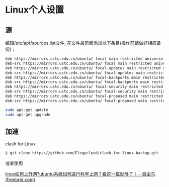 # Linux个人设置

## 源

编辑/etc/apt/sources.list文件, 在文件最前面添加以下条目(操作前请做好相应备份)：

~~~bash
deb https://mirrors.ustc.edu.cn/ubuntu/ focal main restricted universe multiverse
deb-src https://mirrors.ustc.edu.cn/ubuntu/ focal main restricted universe multiverse
deb https://mirrors.ustc.edu.cn/ubuntu/ focal-updates main restricted universe multiverse
deb-src https://mirrors.ustc.edu.cn/ubuntu/ focal-updates main restricted universe multiverse
deb https://mirrors.ustc.edu.cn/ubuntu/ focal-backports main restricted universe multiverse
deb-src https://mirrors.ustc.edu.cn/ubuntu/ focal-backports main restricted universe multiverse
deb https://mirrors.ustc.edu.cn/ubuntu/ focal-security main restricted universe multiverse
deb-src https://mirrors.ustc.edu.cn/ubuntu/ focal-security main restricted universe multiverse
deb https://mirrors.ustc.edu.cn/ubuntu/ focal-proposed main restricted universe multiverse
deb-src https://mirrors.ustc.edu.cn/ubuntu/ focal-proposed main restricted universe multiverse
~~~

~~~bash
sudo apt-get update
sudo apt-get upgrade
~~~

## 加速

clash for Linux

~~~bash
$ git clone https://github.com/Elegycloud/clash-for-linux-backup.git
~~~

或者使用

[linux如何上外网?ubuntu系统如何进行科学上网？看这一篇就够了！ - 自由鸟 (freebrid.com)](https://freebrid.com/index.php/2021/06/28/linux/)